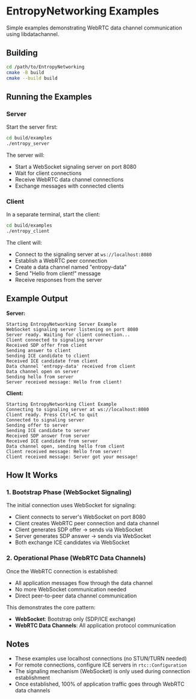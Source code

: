 # EntropyNetworking Examples

Simple examples demonstrating WebRTC data channel communication using libdatachannel.

## Building

```bash
cd /path/to/EntropyNetworking
cmake -B build
cmake --build build
```

## Running the Examples

### Server

Start the server first:

```bash
cd build/examples
./entropy_server
```

The server will:
- Start a WebSocket signaling server on port 8080
- Wait for client connections
- Receive WebRTC data channel connections
- Exchange messages with connected clients

### Client

In a separate terminal, start the client:

```bash
cd build/examples
./entropy_client
```

The client will:
- Connect to the signaling server at `ws://localhost:8080`
- Establish a WebRTC peer connection
- Create a data channel named "entropy-data"
- Send "Hello from client!" message
- Receive responses from the server

## Example Output

**Server:**
```
Starting EntropyNetworking Server Example
WebSocket signaling server listening on port 8080
Server ready. Waiting for client connection...
Client connected to signaling server
Received SDP offer from client
Sending answer to client
Sending ICE candidate to client
Received ICE candidate from client
Data channel 'entropy-data' received from client
Data channel open on server
Sending hello from server
Server received message: Hello from client!
```

**Client:**
```
Starting EntropyNetworking Client Example
Connecting to signaling server at ws://localhost:8080
Client ready. Press Ctrl+C to quit
Connected to signaling server
Sending offer to server
Sending ICE candidate to server
Received SDP answer from server
Received ICE candidate from server
Data channel open, sending hello from client
Client received message: Hello from server!
Client received message: Server got your message!
```

## How It Works

### 1. Bootstrap Phase (WebSocket Signaling)

The initial connection uses WebSocket for signaling:
- Client connects to server's WebSocket on port 8080
- Client creates WebRTC peer connection and data channel
- Client generates SDP offer → sends via WebSocket
- Server generates SDP answer → sends via WebSocket
- Both exchange ICE candidates via WebSocket

### 2. Operational Phase (WebRTC Data Channels)

Once the WebRTC connection is established:
- All application messages flow through the data channel
- No more WebSocket communication needed
- Direct peer-to-peer data channel communication

This demonstrates the core pattern:
- **WebSocket**: Bootstrap only (SDP/ICE exchange)
- **WebRTC Data Channels**: All application protocol communication

## Notes

- These examples use localhost connections (no STUN/TURN needed)
- For remote connections, configure ICE servers in `rtc::Configuration`
- The signaling mechanism (WebSocket) is only used during connection establishment
- Once established, 100% of application traffic goes through WebRTC data channels
